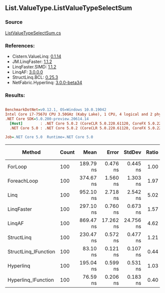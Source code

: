 ﻿## List.ValueType.ListValueTypeSelectSum

### Source
[ListValueTypeSelectSum.cs](../LinqBenchmarks/List/ValueType/ListValueTypeSelectSum.cs)

### References:
- Cistern.ValueLinq: [0.1.14](https://www.nuget.org/packages/Cistern.ValueLinq/0.1.14)
- JM.LinqFaster: [1.1.2](https://www.nuget.org/packages/JM.LinqFaster/1.1.2)
- LinqFaster.SIMD: [1.1.2](https://www.nuget.org/packages/LinqFaster.SIMD/1.0.3)
- LinqAF: [3.0.0.0](https://www.nuget.org/packages/LinqAF/3.0.0.0)
- StructLinq.BCL: [0.25.3](https://www.nuget.org/packages/StructLinq.BCL/0.25.3)
- NetFabric.Hyperlinq: [3.0.0-beta34](https://www.nuget.org/packages/NetFabric.Hyperlinq/3.0.0-beta34)

### Results:
``` ini

BenchmarkDotNet=v0.12.1, OS=Windows 10.0.19042
Intel Core i7-7567U CPU 3.50GHz (Kaby Lake), 1 CPU, 4 logical and 2 physical cores
.NET Core SDK=5.0.200-preview.20614.14
  [Host]        : .NET Core 5.0.2 (CoreCLR 5.0.220.61120, CoreFX 5.0.220.61120), X64 RyuJIT
  .NET Core 5.0 : .NET Core 5.0.2 (CoreCLR 5.0.220.61120, CoreFX 5.0.220.61120), X64 RyuJIT

Job=.NET Core 5.0  Runtime=.NET Core 5.0  

```
|               Method | Count |      Mean |     Error |    StdDev | Ratio | RatioSD |  Gen 0 | Gen 1 | Gen 2 | Allocated |
|--------------------- |------ |----------:|----------:|----------:|------:|--------:|-------:|------:|------:|----------:|
|              ForLoop |   100 | 189.79 ns |  0.476 ns |  0.445 ns |  1.00 |    0.00 |      - |     - |     - |         - |
|          ForeachLoop |   100 | 374.67 ns |  1.560 ns |  1.303 ns |  1.97 |    0.01 |      - |     - |     - |         - |
|                 Linq |   100 | 952.10 ns |  2.718 ns |  2.542 ns |  5.02 |    0.02 | 0.0343 |     - |     - |      72 B |
|           LinqFaster |   100 | 297.10 ns |  0.760 ns |  0.673 ns |  1.57 |    0.00 |      - |     - |     - |         - |
|               LinqAF |   100 | 869.47 ns | 17.262 ns | 24.756 ns |  4.62 |    0.13 |      - |     - |     - |         - |
|           StructLinq |   100 | 230.47 ns |  0.572 ns |  0.477 ns |  1.21 |    0.00 | 0.0191 |     - |     - |      40 B |
| StructLinq_IFunction |   100 |  83.10 ns |  0.121 ns |  0.107 ns |  0.44 |    0.00 |      - |     - |     - |         - |
|            Hyperlinq |   100 | 195.04 ns |  0.599 ns |  0.531 ns |  1.03 |    0.00 |      - |     - |     - |         - |
|  Hyperlinq_IFunction |   100 |  76.59 ns |  0.206 ns |  0.183 ns |  0.40 |    0.00 |      - |     - |     - |         - |
